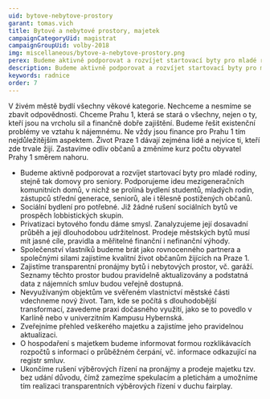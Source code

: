 ```yaml
---
uid: bytove-nebytove-prostory
garant: tomas.vich
title: Bytové a nebytové prostory, majetek
campaignCategoryUid: magistrat
campaignGroupUid: volby-2018
img: miscellaneous/bytove-a-nebytove-prostory.png
perex: Budeme aktivně podporovat a rozvíjet startovací byty pro mladé rodiny, stejně tak domovy pro seniory. Podporujeme ideu mezigeneračních komunitních domů.  Sociální bydlení pro potřebné. Již žádné rušení sociálních bytů ve prospěch lobbistických skupin. Privatizaci bytového fondu dáme smysl.  Společenství vlastníků budeme brát jako rovnocenného partnera a společnými silami zajistíme kvalitní život občanům žijících na Praze 1. Zajistíme transparentní pronájmy bytů i nebytových prostor, vč. garáží.  Zveřejníme přehled veškerého majetku a zajistíme jeho pravidelnou aktualizaci. O hospodaření s majetkem budeme informovat formou rozklikávacích rozpočtů s informací o průběžném čerpání, vč. informace odkazující na registr smluv. Ukončíme rušení výběrových řízení na pronájmy a prodeje majetku tzv. bez udání důvodu. Zkulturníme veřejné prostory nejen kvalitním mobiliářem a soustavnou údržbou, ale také aktivním podílem na jeho celkovém zvelebování. U stavební činnosti v památkové rezervaci dohlédneme na dodržování platných norem. 
description: Budeme aktivně podporovat a rozvíjet startovací byty pro mladé rodiny, stejně tak domovy pro seniory. Podporujeme ideu mezigeneračních komunitních domů.  Sociální bydlení pro potřebné. Již žádné rušení sociálních bytů ve prospěch lobbistických skupin. Privatizaci bytového fondu dáme smysl.  Společenství vlastníků budeme brát jako rovnocenného partnera a společnými silami zajistíme kvalitní život občanům žijících na Praze 1. Zajistíme transparentní pronájmy bytů i nebytových prostor, vč. garáží.  Zveřejníme přehled veškerého majetku a zajistíme jeho pravidelnou aktualizaci. O hospodaření s majetkem budeme informovat formou rozklikávacích rozpočtů s informací o průběžném čerpání, vč. informace odkazující na registr smluv. Ukončíme rušení výběrových řízení na pronájmy a prodeje majetku tzv. bez udání důvodu. Zkulturníme veřejné prostory nejen kvalitním mobiliářem a soustavnou údržbou, ale také aktivním podílem na jeho celkovém zvelebování. U stavební činnosti v památkové rezervaci dohlédneme na dodržování platných norem. 
keywords: radnice
order: 7
---
```


V živém městě bydlí všechny věkové kategorie. Nechceme a nesmíme se zbavit odpovědnosti. Chceme Prahu 1, která se stará o všechny, nejen o ty, kteří jsou na vrcholu sil a finančně dobře zajištění. Budeme řešit existenční problémy ve vztahu k nájemnému. Ne vždy jsou finance pro Prahu 1 tím nejdůležitějším aspektem. Život Praze 1 dávají zejména lidé a nejvíce ti, kteří zde trvale žijí. Zastavíme odliv občanů a změníme kurz počtu obyvatel Prahy 1 směrem nahoru.

- Budeme aktivně podporovat a rozvíjet startovací byty pro mladé rodiny, stejně tak domovy pro seniory. Podporujeme ideu mezigeneračních komunitních domů, v nichž se prolíná bydlení studentů, mladých rodin, zástupců střední generace, seniorů, ale i tělesně postižených občanů.
- Sociální bydlení pro potřebné. Již žádné rušení sociálních bytů ve prospěch lobbistických skupin.
- Privatizaci bytového fondu dáme smysl. Zanalyzujeme její dosavadní průběh a její dlouhodobou udržitelnost. Prodeje městských bytů musí mít jasné cíle, pravidla a měřitelné finanční i nefinanční výhody.
- Společenství vlastníků budeme brát jako rovnocenného partnera a společnými silami zajistíme kvalitní život občanům žijících na Praze 1.
- Zajistíme transparentní pronájmy bytů i nebytových prostor, vč. garáží. Seznamy těchto prostor budou pravidelně aktualizovány a podstatná data z nájemních smluv budou veřejně dostupná.
- Nevyužívaným objektům ve svěřeném vlastnictví městské části vdechneme nový život. Tam, kde se počítá s dlouhodobější transformací, zavedeme praxi dočasného využití, jako se to povedlo v Karlíně nebo v univerzitním Kampusu Hybernská.
- Zveřejníme přehled veškerého majetku a zajistíme jeho pravidelnou aktualizaci.
- O hospodaření s majetkem budeme informovat formou rozklikávacích rozpočtů s informací o průběžném čerpání, vč. informace odkazující na registr smluv.
- Ukončíme rušení výběrových řízení na pronájmy a prodeje majetku tzv. bez udání důvodu, čímž zamezíme spekulacím a pletichám a umožníme tím realizaci transparentních výběrových řízení v duchu fair­play.
